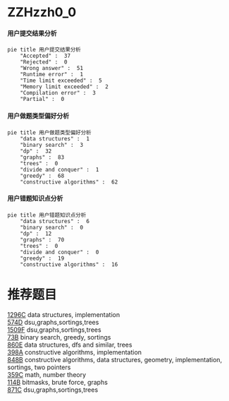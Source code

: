 # ZZHzzh0_0

<!-- tabs:start -->



#### **用户提交结果分析**

```mermaid
pie title 用户提交结果分析
    "Accepted" :  37
    "Rejected" :  0
    "Wrong answer" :  51
    "Runtime error" :  1
    "Time limit exceeded" :  5
    "Memory limit exceeded" :  2
    "Compilation error" :  3
    "Partial" :  0
```

#### **用户做题类型偏好分析**

```mermaid
pie title 用户做题类型偏好分析
    "data structures" :  1
    "binary search" :  3
    "dp" :  32
    "graphs" :  83
    "trees" :  0
    "divide and conquer" :  1
    "greedy" :  68
    "constructive algorithms" :  62
```
#### **用户错题知识点分析**

```mermaid
pie title 用户错题知识点分析
    "data structures" :  6
    "binary search" :  0
    "dp" :  12
    "graphs" :  70
    "trees" :  0
    "divide and conquer" :  0
    "greedy" :  19
    "constructive algorithms" :  16
```



<!-- tabs:end -->
# 推荐题目
[1296C](https://codeforces.com/contest/1296/problem/C)		data structures,
                        implementation		  
[574D](https://codeforces.com/contest/574/problem/D)		dsu,graphs,sortings,trees		  
[1509F](https://codeforces.com/contest/1509/problem/F)		dsu,graphs,sortings,trees		  
[73B](https://codeforces.com/contest/73/problem/B)		binary search,
                        greedy,
                        sortings		  
[860E](https://codeforces.com/contest/860/problem/E)		data structures,
                        dfs and similar,
                        trees		  
[398A](https://codeforces.com/contest/398/problem/A)		constructive algorithms,
                        implementation		  
[848B](https://codeforces.com/contest/848/problem/B)		constructive algorithms,
                        data structures,
                        geometry,
                        implementation,
                        sortings,
                        two pointers		  
[359C](https://codeforces.com/contest/359/problem/C)		math,
                        number theory		  
[114B](https://codeforces.com/contest/114/problem/B)		bitmasks,
                        brute force,
                        graphs		  
[871C](https://codeforces.com/contest/871/problem/C)		dsu,graphs,sortings,trees		  
